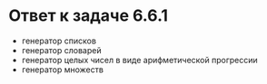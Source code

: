# Ответ к задаче 6.6.1

- генератор списков
- генератор словарей
- генератор целых чисел в виде арифметической прогрессии
- генератор множеств
